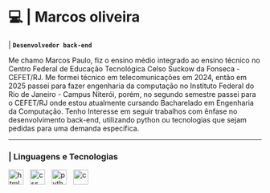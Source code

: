 # 💻 | Marcos oliveira

| **`Desenvolvedor back-end`**

Me chamo Marcos Paulo, fiz o ensino médio integrado ao ensino técnico no Centro Federal de Educação Tecnológica Celso Suckow da Fonseca - CEFET/RJ. Me formei técnico em telecomunicações em 2024, então em 2025 passei para fazer engenharia da computação no Instituto Federal do Rio de Janeiro - Campus Niterói, porém, no segundo semestre passei para o CEFET/RJ onde estou atualmente cursando Bacharelado em Engenharia da Computação. Tenho Interesse em seguir trabalhos com ênfase no desenvolvimento back-end, utilizando python ou tecnologias que sejam pedidas para uma demanda específica.

---

### | Linguagens e Tecnologias

<img 
    align = "left"
    style = "padding-right: 10px;"
    alt="html"
    title = "HTML"
    width=30px
    src="https://cdn.jsdelivr.net/gh/devicons/devicon@latest/icons/html5/html5-original.svg" 
/>
<img
    align = "left"
    style = "padding-right: 10px;"
    alt="css"
    title = "CSS"
    width=30px
    src="https://cdn.jsdelivr.net/gh/devicons/devicon@latest/icons/css3/css3-original.svg"
/>

<img 
    align = "left"
    style = "padding-right: 10px;"
    alt="python"
    title = "PYTHON"
    width=30px
    src="https://cdn.jsdelivr.net/gh/devicons/devicon@latest/icons/python/python-original.svg" 
/>

<img 
    align = "left"
    style = "padding-right: 10px;"
    alt="c"
    title = "C"
    width=30px
    src="https://cdn.jsdelivr.net/gh/devicons/devicon@latest/icons/c/c-original.svg" 
/>
